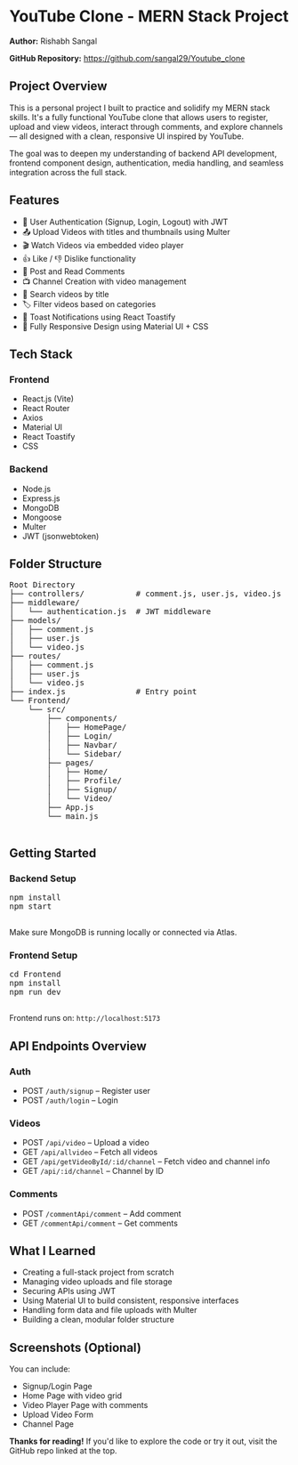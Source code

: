 <!DOCTYPE html>
<html lang="en">
<head>
  <meta charset="UTF-8" />
  <meta name="viewport" content="width=device-width, initial-scale=1.0"/>
 
 
</head>
<body>

  <h1>YouTube Clone - MERN Stack Project</h1>

  <p><strong>Author:</strong> Rishabh Sangal</p>
  <p><strong>GitHub Repository:</strong> 
    <a href="https://github.com/sangal29/Youtube_clone" target="_blank">https://github.com/sangal29/Youtube_clone</a>
  </p>

  <h2>Project Overview</h2>
  <p>This is a personal project I built to practice and solidify my MERN stack skills. It's a fully functional YouTube clone that allows users to register, upload and view videos, interact through comments, and explore channels — all designed with a clean, responsive UI inspired by YouTube.</p>
  <p>The goal was to deepen my understanding of backend API development, frontend component design, authentication, media handling, and seamless integration across the full stack.</p>

  <h2>Features</h2>
  <ul>
    <li>🔐 User Authentication (Signup, Login, Logout) with JWT</li>
    <li>📤 Upload Videos with titles and thumbnails using Multer</li>
    <li>🎬 Watch Videos via embedded video player</li>
    <li>👍 Like / 👎 Dislike functionality</li>
    <li>💬 Post and Read Comments</li>
    <li>📺 Channel Creation with video management</li>
    <li>🔎 Search videos by title</li>
    <li>🏷️ Filter videos based on categories</li>
    <li>🔔 Toast Notifications using React Toastify</li>
    <li>📱 Fully Responsive Design using Material UI + CSS</li>
  </ul>

  <h2>Tech Stack</h2>

  <h3>Frontend</h3>
  <ul>
    <li>React.js (Vite)</li>
    <li>React Router</li>
    <li>Axios</li>
    <li>Material UI</li>
    <li>React Toastify</li>
    <li>CSS</li>
  </ul>

  <h3>Backend</h3>
  <ul>
    <li>Node.js</li>
    <li>Express.js</li>
    <li>MongoDB</li>
    <li>Mongoose</li>
    <li>Multer</li>
    <li>JWT (jsonwebtoken)</li>
  </ul>

  <h2>Folder Structure</h2>
  <pre>
Root Directory
├── controllers/           # comment.js, user.js, video.js
├── middleware/
│   └── authentication.js  # JWT middleware
├── models/
│   ├── comment.js
│   ├── user.js
│   └── video.js
├── routes/
│   ├── comment.js
│   ├── user.js
│   └── video.js
├── index.js               # Entry point
└── Frontend/
    └── src/
        ├── components/
        │   ├── HomePage/
        │   ├── Login/
        │   ├── Navbar/
        │   └── Sidebar/
        ├── pages/
        │   ├── Home/
        │   ├── Profile/
        │   ├── Signup/
        │   └── Video/
        ├── App.js
        └── main.js
  </pre>

  <h2>Getting Started</h2>

  <h3>Backend Setup</h3>
  <pre>
npm install
npm start
  </pre>
  <p>Make sure MongoDB is running locally or connected via Atlas.</p>

  <h3>Frontend Setup</h3>
  <pre>
cd Frontend
npm install
npm run dev
  </pre>
  <p>Frontend runs on: <code>http://localhost:5173</code></p>

  <h2>API Endpoints Overview</h2>

  <h3>Auth</h3>
  <ul>
    <li>POST <code>/auth/signup</code> – Register user</li>
    <li>POST <code>/auth/login</code> – Login</li>
  </ul>

  <h3>Videos</h3>
  <ul>
    <li>POST <code>/api/video</code> – Upload a video</li>
    <li>GET <code>/api/allvideo</code> – Fetch all videos</li>
    <li>GET <code>/api/getVideoById/:id/channel</code> – Fetch video and channel info</li>
    <li>GET <code>/api/:id/channel</code> – Channel by ID</li>
  </ul>

  <h3>Comments</h3>
  <ul>
    <li>POST <code>/commentApi/comment</code> – Add comment</li>
    <li>GET <code>/commentApi/comment</code> – Get comments</li>
  </ul>

  <h2>What I Learned</h2>
  <ul>
    <li>Creating a full-stack project from scratch</li>
    <li>Managing video uploads and file storage</li>
    <li>Securing APIs using JWT</li>
    <li>Using Material UI to build consistent, responsive interfaces</li>
    <li>Handling form data and file uploads with Multer</li>
    <li>Building a clean, modular folder structure</li>
  </ul>

  <h2>Screenshots (Optional)</h2>
  <p>You can include:</p>
  <ul>
    <li>Signup/Login Page</li>
    <li>Home Page with video grid</li>
    <li>Video Player Page with comments</li>
    <li>Upload Video Form</li>
    <li>Channel Page</li>
  </ul>

  <p><strong>Thanks for reading!</strong> If you'd like to explore the code or try it out, visit the GitHub repo linked at the top.</p>

</body>
</html>
